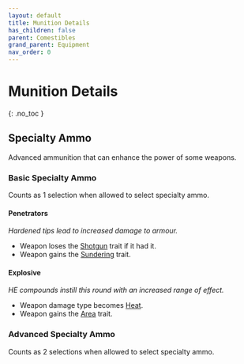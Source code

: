```yaml
---
layout: default
title: Munition Details
has_children: false
parent: Comestibles
grand_parent: Equipment
nav_order: 0
---
```

# Munition Details
{: .no_toc }

## Specialty Ammo
Advanced ammunition that can enhance the power of some weapons.

### Basic Specialty Ammo
Counts as 1 selection when allowed to select specialty ammo.
#### Penetrators
*Hardened tips lead to increased damage to armour.*
* Weapon loses the [Shotgun](Core/Weapon-Traits#Shotgun) trait if it had it.
* Weapon gains the [Sundering](Core/Weapon-Traits#Sundering) trait.

#### Explosive
*HE compounds instill this round with an increased range of effect.*
* Weapon damage type becomes [Heat](Core/Injury#Heat).
* Weapon gains the [Area](Core/Weapon-Traits#Area) trait.
### Advanced Specialty Ammo
Counts as 2 selections when allowed to select specialty ammo.

